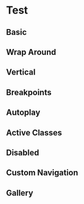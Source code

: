 # Test


## Basic

<ExampleBasic />

## Wrap Around

<ExampleWrapAround />

## Vertical

<ExampleVertical />

## Breakpoints

<ExampleBreakpoints />

## Autoplay

<ExampleAutoplay />

## Active Classes

<ExampleActiveClasses />


## Disabled

<ExampleGallery />

## Custom Navigation

<ExampleCustomNavigation />

## Gallery

<ExampleGallery />


<script>
import ExampleBasic from './examples/ExampleBasic.vue';
import ExampleWrapAround from './examples/ExampleWrapAround.vue';
import ExampleBreakpoints from './examples/ExampleBreakpoints.vue';
import ExampleAutoplay from './examples/ExampleAutoplay.vue';
import ExampleActiveClasses from './examples/ExampleActiveClasses.vue';
import ExampleCustomNavigation from './examples/ExampleCustomNavigation.vue';
import ExampleGallery from './examples/ExampleGallery.vue';
import ExampleVertical from './examples/ExampleVertical.vue';
import ExampleDisable from './examples/ExampleDisable.vue';

export default {
  components: {
    ExampleBasic,
    ExampleWrapAround,
    ExampleBreakpoints,
    ExampleAutoplay,
    ExampleActiveClasses,
    ExampleCustomNavigation,
    ExampleGallery,
    ExampleVertical,
    ExampleDisable
  }
}
</script>

<style>
:root {
  --brand-color: #535bf2;
}

.carousel__track {
  min-height: 200px
}

.carousel__item {
  height: 100%;
  width: 100%;
  background-color: var(--brand-color);
  color: #fff;
  font-size: 20px;
  border-radius: 8px;
  display: flex;
  justify-content: center;
  align-items: center;
}

.vp-doc ol,
.vp-doc li + li {
  margin: 0;
}

.carousel__pagination {
  margin: 10px 0 0 !important;
}
</style>